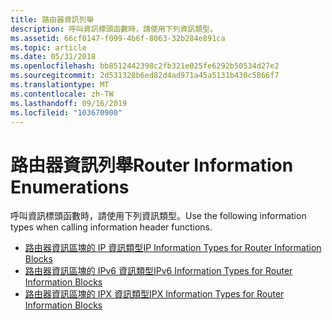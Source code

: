 ```yaml
---
title: 路由器資訊列舉
description: 呼叫資訊標頭函數時，請使用下列資訊類型。
ms.assetid: 66cf0147-f099-4b6f-8063-32b284e891ca
ms.topic: article
ms.date: 05/31/2018
ms.openlocfilehash: bb8512442398c2fb321e025fe6292b50534d27e2
ms.sourcegitcommit: 2d531328b6ed82d4ad971a45a5131b430c5866f7
ms.translationtype: MT
ms.contentlocale: zh-TW
ms.lasthandoff: 09/16/2019
ms.locfileid: "103670900"
---
```

# <a name="router-information-enumerations"></a><span data-ttu-id="772db-103">路由器資訊列舉</span><span class="sxs-lookup"><span data-stu-id="772db-103">Router Information Enumerations</span></span>

<span data-ttu-id="772db-104">呼叫資訊標頭函數時，請使用下列資訊類型。</span><span class="sxs-lookup"><span data-stu-id="772db-104">Use the following information types when calling information header functions.</span></span>

-   [<span data-ttu-id="772db-105">路由器資訊區塊的 IP 資訊類型</span><span class="sxs-lookup"><span data-stu-id="772db-105">IP Information Types for Router Information Blocks</span></span>](ip-information-types-for-router-information-blocks.md)
-   [<span data-ttu-id="772db-106">路由器資訊區塊的 IPv6 資訊類型</span><span class="sxs-lookup"><span data-stu-id="772db-106">IPv6 Information Types for Router Information Blocks</span></span>](ipv6-information-types-for-router-information-blocks.md)
-   [<span data-ttu-id="772db-107">路由器資訊區塊的 IPX 資訊類型</span><span class="sxs-lookup"><span data-stu-id="772db-107">IPX Information Types for Router Information Blocks</span></span>](ipx-information-types-for-router-information-blocks.md)

 

 





